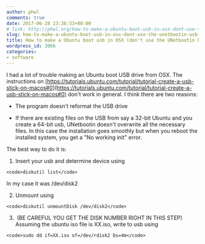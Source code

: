 ```yaml
---
author: phwl
comments: true
date: 2017-06-28 23:36:53+00:00
# link: http://phwl.org/how-to-make-a-ubuntu-boot-usb-in-osx-dont-use-the-unetbootin-usb-installer/
slug: how-to-make-a-ubuntu-boot-usb-in-osx-dont-use-the-unetbootin-usb-installer
title: How to make a Ubuntu boot usb in OSX (don't use the UNetbootin USB installer)
wordpress_id: 3066
categories:
- software
---
```


I had a lot of trouble making an Ubuntu boot USB drive from OSX. The instructions on [https://tutorials.ubuntu.com/tutorial/tutorial-create-a-usb-stick-on-macos#0](https://tutorials.ubuntu.com/tutorial/tutorial-create-a-usb-stick-on-macos#0) don't work in general. I think there are two reasons:




  * The program doesn't reformat the USB drive


  * If there are existing files on the USB from say a 32-bit Ubuntu and you create a 64-bit usb, UNetbootin doesn't overwrite all the necessary files. In this case the installation goes smoothly but when you reboot the installed system, you get a "No working init" error.



The best way to do it is:
<!-- more -->



  1. Insert your usb and determine device using


    <code>diskutil list</code>


In my case it was /dev/disk2


  2. Unmount using


    <code>diskutil unmountDisk /dev/disk2</code>



  3.  (BE CAREFUL YOU GET THE DISK NUMBER RIGHT IN THIS STEP) Assuming the ubuntu iso file is XX.iso, write to usb using


    <code>sudo dd if=XX.iso of=/dev/rdisk2 bs=4m</code>



